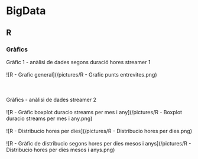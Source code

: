 # BigData

## R

### Gràfics

Gràfic 1 - anàlisi de dades segons duració hores streamer 1
<br />
<br />
![R - Grafic general](/pictures/R - Grafic punts entrevites.png)
<br />
<br />
<br />
<br />
Gràfics - anàlisi de dades streamer 2
<br />
<br />
![R - Gràfic boxplot duracio streams per mes i any](/pictures/R - Boxplot duracio streams per mes i any.png)
<br />
<br />
![R - Distribucio hores per dies](/pictures/R - Distribucio hores per dies.png)
<br />
<br />
![R - Gràfic de distribucio segons hores per dies mesos i anys](/pictures/R - Distribucio hores per dies mesos i anys.png)
<br />
<br />
<br />
<br />
